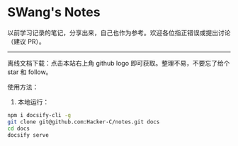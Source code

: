 # SWang's Notes


以前学习记录的笔记，分享出来，自己也作为参考。欢迎各位指正错误或提出讨论（建议 PR）。

---

离线文档下载：点击本站右上角 github logo 即可获取。整理不易，不要忘了给个 star 和 follow。

使用方法：

1. 本地运行：

  ```bash
  npm i docsify-cli -g
  git clone git@github.com:Hacker-C/notes.git docs
  cd docs
  docsify serve
  ```
